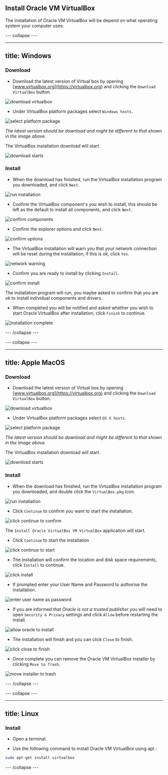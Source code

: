 ## Install Oracle VM VirtualBox

The installation of Oracle VM VirtualBox will be depend on what operating system your computer uses:

--- collapse ---

---
title: Windows
---
 
### Download

+ Download the latest version of Virtual box by opening [www.virtualbox.org](https://virtualbox.org) and clicking the `Download VirtualBox` button.

![download virtualbox](images/install_step1.PNG)

+ Under VirtualBox platform packages select `Windows hosts`.

![select platform package](images/install_step2.PNG)

*The latest version should be download and might be different to that shown in the image above.*

The VirtualBox installation download will start.

![download starts](images/install_step3.PNG)

### Install

+ When the download has finished, run the VirtualBox installation program you downloaded, and click `Next`.

![run installation](images/install_step4.PNG)

+ Confirm the VirtualBox component's you wish to install, this should be left as the default to install all components, and click `Next`.

![confirm components](images/install_step5.PNG)

+ Confirm the explorer options and click `Next`.

![confirm options](images/install_step6.PNG)

+ The VirtualBox installation will warn you that your network connection will be reset during the installation, if this is ok, click `Yes`.

![network warning](images/install_step7.PNG)

+ Confirm you are ready to install by clicking `Install`.

![confirm install](images/install_step8.PNG)

The installation program will run, you maybe asked to confirm that you are ok to install individual components and drivers.

+ When completed you will be notified and asked whether you wish to start Oracle VirtualBox after installation, click `Finish` to continue.

![installation complete](images/install_step9.PNG)
 
--- /collapse ---

--- collapse ---

---
title: Apple MacOS
---

### Download

+ Download the latest version of Virtual box by opening [www.virtualbox.org](https://virtualbox.org) and clicking the `Download VirtualBox` button.

![download virtualbox](images/install_step1.PNG)

+ Under VirtualBox platform packages select `OS X hosts`.

![select platform package](images/install_step2.PNG)

*The latest version should be download and might be different to that shown in the image above.*

The VirtualBox installation download will start.

![download starts](images/install_mac_step3.PNG)

### Install

+ When the download has finished, run the VirtualBox installation program you downloaded, and double click the `VirtualBox.pkg` icon.

![run installation](images/install_mac_step4.png)

+ Click `Continue` to confirm you want to start the installation.

![click continue to confirm](images/install_mac_step5.png) 

The `Install Oracle VirtualBox VM VirtualBox` application will start.

+ Click `Continue` to start the installation

![click continue to start](images/install_mac_step6.png)

+ The installation will confirm the location and disk space requirements, click `Install` to continue.

![click install](images/install_mac_step7.png)

+ If prompted enter your User Name and Password to authorise the installation.

![enter user name as password](images/install_mac_step8.png)

+ If you are informed that *Oracle is not a trusted publisher* you will need to open `Security & Privacy` settings and click `Allow` before restarting the install.

![allow oracle to install](images/install_mac_step9.png)

+ The installation will finish and you can click `Close` to finish.

![click close to finish](images/install_mac_step10.png)

+ Once complete you can remove the Oracle VM VirtualBox installer by clicking `Move to Trash`.

![move installer to trash](images/install_mac_step11.png)

--- /collapse ---

--- collapse ---

---
title: Linux
---

### Install 

+ Open a terminal.

+ Use the following command to install Oracle VM VirtualBox using apt :

```bash
sudo apt-get install virtualbox
```

--- /collapse ---

